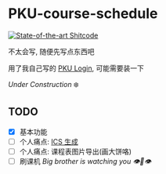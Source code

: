 # PKU-course-schedule

[![State-of-the-art Shitcode](https://img.shields.io/static/v1?label=State-of-the-art&message=Shitcode&color=7B5804)](https://github.com/trekhleb/state-of-the-art-shitcode)

不太会写, 随便先写点东西吧

用了我自己写的 [PKU Login](https://github.com/sjfhsjfh/PKU-login-python), 可能需要装一下

*Under Construction* ❄️

## TODO

- [x] 基本功能
- [ ] 个人痛点: [ICS 生成](https://github.com/junyilou/python-ical-timetable)
- [ ] 个人痛点: 课程表图片导出(画大饼咯)
- [ ] 刷课机 *Big brother is watching you 👁️👄👁️*
